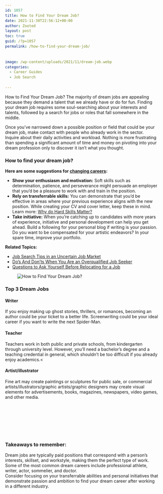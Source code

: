 ```yaml
---
id: 1057
title: How to Find Your Dream Job?
date: 2021-11-30T22:56:12+00:00
author: Zooted
layout: post
toc: true
guid: /?p=1057
permalink: /how-to-find-your-dream-job/


image: /wp-content/uploads/2021/11/dream-job.webp
categories:
  - Career Guides
  - Job Search
 
---
```

How to Find Your Dream Job? The majority of dream jobs are appealing because they demand a talent that we already have or do for fun. Finding your dream job requires some soul-searching about your interests and talents, followed by a search for jobs or roles that fall somewhere in the middle.

Once you&#8217;ve narrowed down a possible position or field that could be your dream job, make contact with people who already work in the sector. Inquire about their daily activities and workload. Nothing is more frustrating than spending a significant amount of time and money on pivoting into your dream profession only to discover it isn&#8217;t what you thought.

 

### **How to find your dream job?**

**Here are some suggestions for [changing careers](/typical-reasons-why-people-switching-jobs/):**

  * **Show your enthusiasm and motivation:** Soft skills such as determination, patience, and perseverance might persuade an employer that you&#8217;d be a pleasure to work with and train in the position.
  * **Rely on transferrable skills:** You can demonstrate that you&#8217;d be effective in areas where your previous experience aligns with the new position. While creating your CV and cover letter, keep these in mind. Learn more: [Why do Hard Skills Matter?](/why-do-hard-skills-matter/)
  * **Take initiative:** When you&#8217;re catching up to candidates with more years of experience, initiative and personal development can help you get ahead. Build a following for your personal blog if writing is your passion. Do you want to be compensated for your artistic endeavors? In your spare time, improve your portfolio.

 

**Related Topics:**

  * [Job Search Tips in an Uncertain Job Market](/job-search-tips-in-an-uncertain-job-market/)
  * [Do&#8217;s And Don&#8217;ts When You Are an Overqualified Job Seeker](/dos-and-donts-when-you-are-an-overqualified-job-seeker/)
  * [Questions to Ask Yourself Before Relocating for a Job](/questions-to-ask-yourself-before-relocating-for-a-job/)

 
 <figure class="wp-block-image size-full">

<img loading="lazy" width="500" height="334" src="/wp-content/uploads/2021/11/How-to-Find-Your-Dream-Job.jpg" alt="How to Find Your Dream Job?" class="wp-image-1061" srcset="/wp-content/uploads/2021/11/How-to-Find-Your-Dream-Job.jpg 500w, /wp-content/uploads/2021/11/How-to-Find-Your-Dream-Job-300x200.jpg 300w" sizes="(max-width: 500px) 100vw, 500px" /> </figure> 

 

### **Top 3 Dream Jobs**

#### **Writer**

If you enjoy making up ghost stories, thrillers, or romances, becoming an author could be your ticket to a better life. Screenwriting could be your ideal career if you want to write the next Spider-Man. 

#### **Teacher**

Teachers work in both public and private schools, from kindergarten through university level. However, you&#8217;ll need a bachelor&#8217;s degree and a teaching credential in general, which shouldn&#8217;t be too difficult if you already enjoy academics.< 

#### **Artist/illustrator**

Fine art may create paintings or sculptures for public sale, or commercial artists/illustrators/graphic artists/graphic designers may create visual elements for advertisements, books, magazines, newspapers, video games, and other media. 

<div style="height:100px" aria-hidden="true" class="wp-block-spacer">
</div>

### **Takeaways to remember:**

Dream jobs are typically paid positions that correspond with a person&#8217;s interests, skillset, and workstyle, making them the perfect type of work.  
Some of the most common dream careers include professional athlete, writer, actor, sommelier, and doctor.  
Consider focusing on your transferrable abilities and personal initiatives that demonstrate passion and ambition to find your dream career after working in a different industry.
 